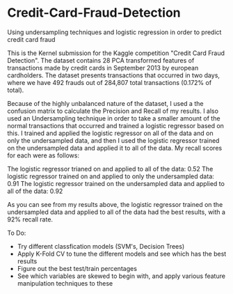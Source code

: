 # Credit-Card-Fraud-Detection
Using undersampling techniques and logistic regression in order to predict credit card fraud 

This is the Kernel submission for the Kaggle competition "Credit Card Fraud Detection". The dataset contains 28 PCA transformed features of transactions made by credit cards in September 2013 by european cardholders. The dataset presents transactions that occurred in two days, where we have 492 frauds out of 284,807 total transactions (0.172% of total).

Because of the highly unbalanced nature of the dataset, I used a the confusion matrix to calculate the Precision and Recall of my results. I also used an Undersampling technique in order to take a smaller amount of the normal transactions that occurred and trained a logistic regressor based on this. I trained and applied the logistic regressor on all of the data and on only the undersampled data, and then I used the logistic regressor trained on the undersampled data and applied it to all of the data. My recall scores for each were as follows:

The logistic regressor trianed on and applied to all of the data: 0.52
The logistic regressor trained on and applied to only the undersampled data: 0.91
The logistic regressor trained on the undersampled data and applied to all of the data: 0.92

As you can see from my results above, the logistic regressor trained on the undersampled data and applied to all of the data had the best results, with a 92% recall rate.

To Do:
  - Try different classfication models (SVM's, Decision Trees)
  - Apply K-Fold CV to tune the different models and see which has the best results
  - Figure out the best test/train percentages
  - See which variables are skewed to begin with, and apply various feature manipulation techniques to these
  
